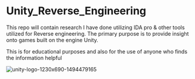 # Unity_Reverse_Engineering
This repo will contain research I have done utilizing IDA pro & other tools utilized for Reverse engineering. The primary purpose is to provide insight onto games built on the engine Unity.

This is for educational purposes and also for the use of anyone who finds the information helpful

![unity-logo-1230x690-1494479165](https://github.com/user-attachments/assets/c6108f4f-5105-4349-8a9e-a522e08d39f7)

